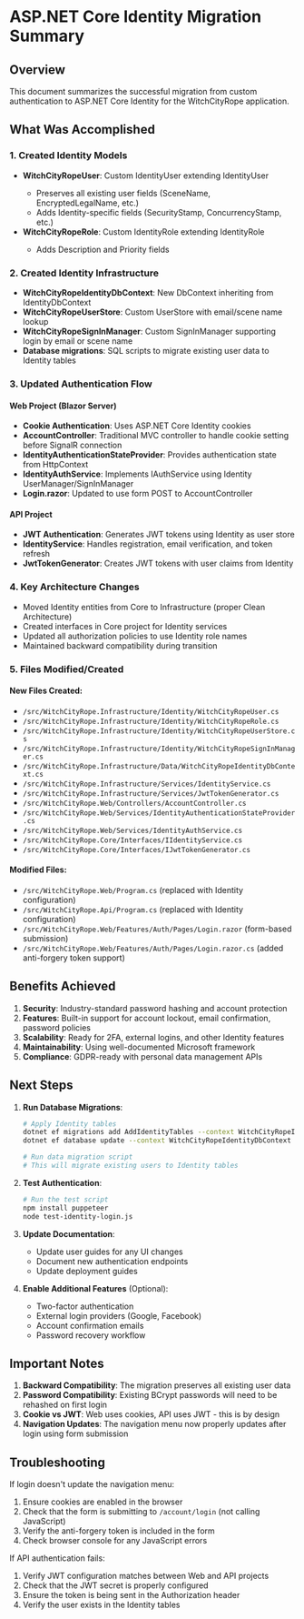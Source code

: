 # ASP.NET Core Identity Migration Summary

## Overview
This document summarizes the successful migration from custom authentication to ASP.NET Core Identity for the WitchCityRope application.

## What Was Accomplished

### 1. Created Identity Models
- **WitchCityRopeUser**: Custom IdentityUser extending IdentityUser<Guid>
  - Preserves all existing user fields (SceneName, EncryptedLegalName, etc.)
  - Adds Identity-specific fields (SecurityStamp, ConcurrencyStamp, etc.)
- **WitchCityRopeRole**: Custom IdentityRole extending IdentityRole<Guid>
  - Adds Description and Priority fields

### 2. Created Identity Infrastructure
- **WitchCityRopeIdentityDbContext**: New DbContext inheriting from IdentityDbContext
- **WitchCityRopeUserStore**: Custom UserStore with email/scene name lookup
- **WitchCityRopeSignInManager**: Custom SignInManager supporting login by email or scene name
- **Database migrations**: SQL scripts to migrate existing user data to Identity tables

### 3. Updated Authentication Flow

#### Web Project (Blazor Server)
- **Cookie Authentication**: Uses ASP.NET Core Identity cookies
- **AccountController**: Traditional MVC controller to handle cookie setting before SignalR connection
- **IdentityAuthenticationStateProvider**: Provides authentication state from HttpContext
- **IdentityAuthService**: Implements IAuthService using Identity UserManager/SignInManager
- **Login.razor**: Updated to use form POST to AccountController

#### API Project
- **JWT Authentication**: Generates JWT tokens using Identity as user store
- **IdentityService**: Handles registration, email verification, and token refresh
- **JwtTokenGenerator**: Creates JWT tokens with user claims from Identity

### 4. Key Architecture Changes
- Moved Identity entities from Core to Infrastructure (proper Clean Architecture)
- Created interfaces in Core project for Identity services
- Updated all authorization policies to use Identity role names
- Maintained backward compatibility during transition

### 5. Files Modified/Created

#### New Files Created:
- `/src/WitchCityRope.Infrastructure/Identity/WitchCityRopeUser.cs`
- `/src/WitchCityRope.Infrastructure/Identity/WitchCityRopeRole.cs`
- `/src/WitchCityRope.Infrastructure/Identity/WitchCityRopeUserStore.cs`
- `/src/WitchCityRope.Infrastructure/Identity/WitchCityRopeSignInManager.cs`
- `/src/WitchCityRope.Infrastructure/Data/WitchCityRopeIdentityDbContext.cs`
- `/src/WitchCityRope.Infrastructure/Services/IdentityService.cs`
- `/src/WitchCityRope.Infrastructure/Services/JwtTokenGenerator.cs`
- `/src/WitchCityRope.Web/Controllers/AccountController.cs`
- `/src/WitchCityRope.Web/Services/IdentityAuthenticationStateProvider.cs`
- `/src/WitchCityRope.Web/Services/IdentityAuthService.cs`
- `/src/WitchCityRope.Core/Interfaces/IIdentityService.cs`
- `/src/WitchCityRope.Core/Interfaces/IJwtTokenGenerator.cs`

#### Modified Files:
- `/src/WitchCityRope.Web/Program.cs` (replaced with Identity configuration)
- `/src/WitchCityRope.Api/Program.cs` (replaced with Identity configuration)
- `/src/WitchCityRope.Web/Features/Auth/Pages/Login.razor` (form-based submission)
- `/src/WitchCityRope.Web/Features/Auth/Pages/Login.razor.cs` (added anti-forgery token support)

## Benefits Achieved

1. **Security**: Industry-standard password hashing and account protection
2. **Features**: Built-in support for account lockout, email confirmation, password policies
3. **Scalability**: Ready for 2FA, external logins, and other Identity features
4. **Maintainability**: Using well-documented Microsoft framework
5. **Compliance**: GDPR-ready with personal data management APIs

## Next Steps

1. **Run Database Migrations**:
   ```bash
   # Apply Identity tables
   dotnet ef migrations add AddIdentityTables --context WitchCityRopeIdentityDbContext -s src/WitchCityRope.Web
   dotnet ef database update --context WitchCityRopeIdentityDbContext -s src/WitchCityRope.Web
   
   # Run data migration script
   # This will migrate existing users to Identity tables
   ```

2. **Test Authentication**:
   ```bash
   # Run the test script
   npm install puppeteer
   node test-identity-login.js
   ```

3. **Update Documentation**:
   - Update user guides for any UI changes
   - Document new authentication endpoints
   - Update deployment guides

4. **Enable Additional Features** (Optional):
   - Two-factor authentication
   - External login providers (Google, Facebook)
   - Account confirmation emails
   - Password recovery workflow

## Important Notes

1. **Backward Compatibility**: The migration preserves all existing user data
2. **Password Compatibility**: Existing BCrypt passwords will need to be rehashed on first login
3. **Cookie vs JWT**: Web uses cookies, API uses JWT - this is by design
4. **Navigation Updates**: The navigation menu now properly updates after login using form submission

## Troubleshooting

If login doesn't update the navigation menu:
1. Ensure cookies are enabled in the browser
2. Check that the form is submitting to `/account/login` (not calling JavaScript)
3. Verify the anti-forgery token is included in the form
4. Check browser console for any JavaScript errors

If API authentication fails:
1. Verify JWT configuration matches between Web and API projects
2. Check that the JWT secret is properly configured
3. Ensure the token is being sent in the Authorization header
4. Verify the user exists in the Identity tables